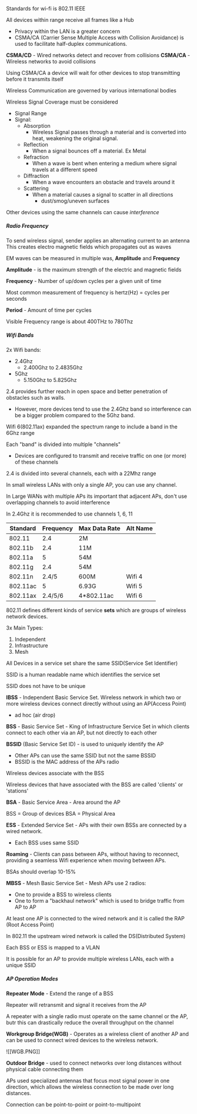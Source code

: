 
Standards for wi-fi is 802.11 IEEE

All devices within range receive all frames like a Hub

- Privacy within the LAN is a greater concern
- CSMA/CA (Carrier Sense Multiple Access with Collision Avoidance) is used to facilitate half-duplex communications.  

**CSMA/CD** - Wired networks detect and recover from collisions
**CSMA/CA** - Wireless networks to avoid collisions

Using CSMA/CA a device will wait for other devices to stop transmitting before it transmits itself

Wireless Communication are governed by various international bodies

Wireless Signal Coverage must be considered
- Signal Range
- Signal:
	- Absorption
		- Wireless Signal passes through a material and is converted into heat, weakening the original signal.  
	- Reflection
		- When a signal bounces off a material.  Ex Metal
	- Refraction
		- When a wave is bent when entering a medium where signal travels at a different speed
	- Diffraction
		- When a wave encounters an obstacle and travels around it
	- Scattering
		- When a material causes a signal to scatter in all directions
			- dust/smog/uneven surfaces

Other devices using the same channels can cause *interference*

##### Radio Frequency

To send wireless signal, sender applies an alternating current to an antenna
	This creates electro magnetic fields which propagates out as waves

EM waves can be measured in multiple was, **Amplitude** and **Frequency**

**Amplitude** - is the maximum strength of the electric and magnetic fields

**Frequency** - Number of up/down cycles per a given unit of time

Most common measurement of frequency is hertz(Hz) = cycles per seconds

**Period** - Amount of time per cycles

Visible Frequency range is about 400THz to 780Thz

##### Wifi Bands

2x Wifi bands:
- 2.4Ghz
	- 2.400Ghz to 2.4835Ghz
- 5Ghz
	- 5.150Ghz to 5.825Ghz

2.4 provides further reach in open space and better penetration of obstacles such as walls. 
- However, more devices tend to use the 2.4Ghz band so interference can be a bigger problem compared to the 5Ghz band.

Wifi 6(802.11ax) expanded the spectrum range to include a band in the 6Ghz range

Each "band" is divided into multiple "channels"
- Devices are configured to transmit and receive traffic on one (or more) of these channels

2.4 is divided into several channels, each with a 22Mhz range

In small wireless LANs with only a single AP, you can use any channel.

In Large WANs with multiple APs its important that adjacent APs, don't use overlapping channels to avoid interference

In 2.4Ghz it is recommended to use channels 1, 6, 11

| Standard | Frequency | Max Data Rate | Alt Name |
| -------- | --------- | ------------- | -------- |
| 802.11   | 2.4       | 2M            |          |
| 802.11b  | 2.4       | 11M           |          |
| 802.11a  | 5         | 54M           |          |
| 802.11g  | 2.4       | 54M           |          |
| 802.11n  | 2.4/5     | 600M          | Wifi 4   |
| 802.11ac | 5         | 6.93G         | Wifi 5   |
| 802.11ax | 2.4/5/6   | 4*802.11ac    | Wifi 6   |
802.11 defines different kinds of service **sets** which are groups of wireless network devices.

3x Main Types:
1. Independent
2. Infrastructure
3. Mesh

All Devices in a service set share the same SSID(Service Set Identifier) 

SSID is a human readable name which identifies the service set

SSID does not have to be unique

**IBSS** - Independent Basic Service Set.  Wireless network in which two or more wireless devices connect directly without using an AP(Access Point)
- ad hoc (air drop)

**BSS** - Basic Service Set - King of Infrastructure Service Set in which clients connect to each other via an AP, but not directly to each other

**BSSID** (Basic Service Set ID) - is used to uniquely identify the AP
- Other APs can use the same SSID but not the same BSSID
- BSSID is the MAC address of the APs radio

Wireless devices associate with the BSS

Wireless devices that have associated with the BSS are called 'clients' or 'stations'

**BSA** - Basic Service Area - Area around the AP

BSS = Group of devices
BSA = Physical Area

**ESS** - Extended Service Set - APs with their own BSSs are connected by a wired network.  
- Each BSS uses same SSID

**Roaming** - Clients can pass between APs, without having to reconnect, providing a seamless Wifi experience when moving between APs.  

BSAs should overlap 10-15%

**MBSS** - Mesh Basic Service Set - Mesh APs use 2 radios: 
- One to provide a BSS to wireless clients
- One to form a "backhaul network" which is used to bridge traffic from AP to AP

At least one AP is connected to  the wired network and it is called the RAP (Root Access Point)

In 802.11 the upstream wired network is called the   DS(Distributed System)

Each BSS or ESS is mapped to a VLAN

It is possible for an AP to provide multiple wireless LANs, each with a unique SSID

##### AP Operation Modes

**Repeater Mode** - Extend the range of a BSS

Repeater will retransmit and signal it receives from the AP 

A repeater with a single radio must operate on the same channel or the AP, butr this can drastically reduce the overall throughput on the channel

**Workgroup Bridge(WGB)** - Operates as a wireless client of another AP and can be used to connect wired devices to the wireless network.  

![[WGB.PNG]]

**Outdoor Bridge** - used to connect networks over long distances without physical cable connecting them

APs used specialized antennas that focus most signal power in one direction, which allows the wireless connection to be made over long distances.  

Connection can be point-to-point or point-to-multipoint